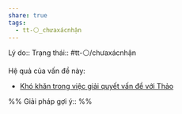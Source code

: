 ```yaml
---
share: true
tags:
  - tt-⚪_chưaxácnhận
---
```


Lý do:: 
Trạng thái:: #tt-⚪/chưaxácnhận

Hệ quả của vấn đề này:
- [Khó khăn trong việc giải quyết vấn đề với Thảo](./Kh%C3%B3%20kh%C4%83n%20trong%20vi%E1%BB%87c%20gi%E1%BA%A3i%20quy%E1%BA%BFt%20v%E1%BA%A5n%20%C4%91%E1%BB%81%20v%E1%BB%9Bi%20Th%E1%BA%A3o.md)


%%
Giải pháp gợi ý:: 
%%


